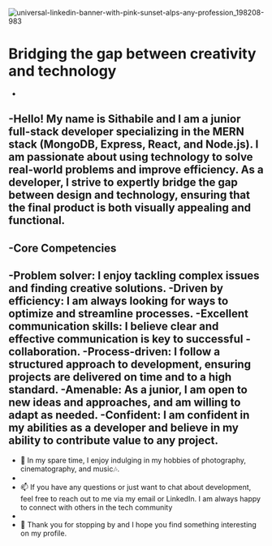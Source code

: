 ![universal-linkedin-banner-with-pink-sunset-alps-any-profession_198208-983](https://user-images.githubusercontent.com/91020386/209427739-cfbeac17-3011-4791-828e-ef7d151b13e2.png)
# Bridging the gap between creativity and technology 
-
-Hello! My name is Sithabile and I am a junior full-stack developer specializing in the MERN stack (MongoDB, Express, React, and Node.js). I am passionate about using technology to solve real-world problems and improve efficiency. As a developer, I strive to expertly bridge the gap between design and technology, ensuring that the final product is both visually appealing and functional.
-
-Core Competencies
-
-Problem solver: I enjoy tackling complex issues and finding creative solutions.
-Driven by efficiency: I am always looking for ways to optimize and streamline processes.
-Excellent communication skills: I believe clear and effective communication is key to successful -collaboration.
-Process-driven: I follow a structured approach to development, ensuring projects are delivered on time and to a high standard.
-Amenable: As a junior, I am open to new ideas and approaches, and am willing to adapt as needed.
-Confident: I am confident in my abilities as a developer and believe in my ability to contribute value to any project.
- 
- 📸 In my spare time, I enjoy indulging in my hobbies of photography, cinematography, and music🎶.
- 
- 📫 If you have any questions or just want to chat about development, feel free to reach out to me via my email or LinkedIn. I am always happy to connect with others in the tech community
-
- 💞️ Thank you for stopping by and I hope you find something interesting on my profile.



<!---
IamSithabile/IamSithabile is a ✨ special ✨ repository because its `README.md` (this file) appears on your GitHub profile.
You can click the Preview link to take a look at your changes.
--->
